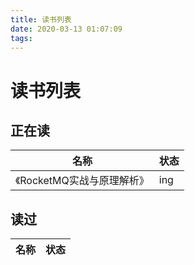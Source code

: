 ```yaml
---
title: 读书列表
date: 2020-03-13 01:07:09
tags:
---
```


# 读书列表

## 正在读

名称|状态
--|--
《RocketMQ实战与原理解析》|ing

## 读过

名称|状态
--|--



